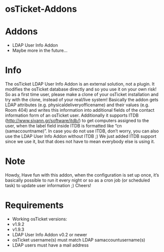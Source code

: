osTicket-Addons
===============

Addons
======
- LDAP User Info Addon
- Maybe more in the future...

Info
====
The osTicket LDAP User Info Addon is an external solution, not a plugin. It modifies the osTicket database directly and so you use it on your own risk! So as a first time user, please make a clone of your osTicket installation and try with the clone, instead of your real/live system!
Basically the addon gets LDAP attributes (e.g. physicaldeliveryofficename) and their values (e.g. Room 404) and writes this information into additional fields of the contact information form of an osTicket user.
Additionally it supports ITDB (http://www.sivann.gr/software/itdb/) to get computers assigned to the user, when the label field inside ITDB is formatted like “cn (samaccountname)”. In case you do not use ITDB, don’t worry, you can also use the LDAP User Info Addon without ITDB ;) We just added ITDB support since we use it, but that does not have to mean everybody else is using it.

Note
====
Howdy,
Have fun with this addon, when the configuration is set up once, it’s basically possible to run it every night or so as a cron job (or scheduled task) to update user information ;)
Cheers!

Requirements
============
-	Working osTicket versions:
  - v1.9.2
  - v1.9.3
-	LDAP User Info Addon v0.2 or newer
-	osTicket username(s) must match LDAP samaccountusername(s)
-	LDAP users must have a mail address
